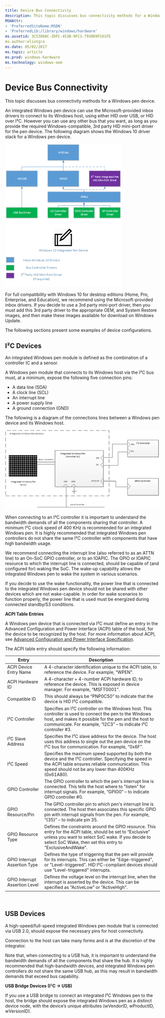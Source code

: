```yaml
---
title: Device Bus Connectivity
description: This topic discusses bus connectivity methods for a Windows pen device.
MSHAttr:
- 'PreferredSiteName:MSDN'
- 'PreferredLib:/library/windows/hardware'
ms.assetid: 3C53088C-3DFC-453B-9FC1-793069FC61FE
ms.author:eliotgra
ms.date: 05/02/2017
ms.topic: article
ms.prod: windows-hardware
ms.technology: windows-oem
---
```


# Device Bus Connectivity


This topic discusses bus connectivity methods for a Windows pen device.

An integrated Windows pen device can use the Microsoft-provided inbox drivers to connect to its Windows host, using either HID over USB, or HID over I²C. However you can use any other bus that you want, as long as you provide the required Windows-compatible, 3rd party HID mini-port driver for the pen device. The following diagram shows the Windows 10 driver stack for a Windows pen device.

![diagram showing the windows 10 driver stack for a windows pen device.](../images/win10-pen-drv-stack.png)

For full compatibility with Windows 10 for desktop editions (Home, Pro, Enterprise, and Education), we recommend using the Microsoft-provided inbox drivers. If you decide to use a 3rd party mini-port driver, then you must add this 3rd party driver to the appropriate OEM, and System Restore images, and then make these images available for download on Windows Update.

The following sections present some examples of device configurations.

## <a href="" id="i2c-devices"></a>I²C Devices


An integrated Windows pen module is defined as the combination of a controller IC and a sensor.

A Windows pen module that connects to its Windows host via the I²C bus must, at a minimum, expose the following five connection pins:

-   A data line (SDA)
-   A clock line (SCL)
-   An interrupt line
-   A power supply line
-   A ground connection (GND)

The following is a diagram of the connections lines between a Windows pen device and its Windows host.

![diagram showing the connections lines between a windows pen device and its windows host.](../images/pen-i2c-connection.png)

When connecting to an I²C controller it is important to understand the bandwidth demands of all the components sharing that controller. A minimum I²C clock speed of 400 KHz is recommended for an integrated Windows pen. It is highly recommended that integrated Windows pen controllers do not share the same I²C controller with components that have high bandwidth usage.

We recommend connecting the interrupt line (also referred to as an ATTN line) to an On-SoC GPIO controller, or to an IOAPIC. The GPIO or IOAPIC resource to which the interrupt line is connected, should be capable of (and configured for) waking the SoC. The wake-up capability allows the integrated Windows pen to wake the system in various scenarios.

If you decide to use the wake functionality, the power line that is connected to the integrated Windows pen device should not be shared with other devices which are not wake-capable. In order for wake scenarios to function properly, the power line that is used must be energized during connected standby/S3 conditions.

**ACPI Table Entries**

A Windows pen device that is connected via I²C must define an entry in the Advanced Configuration and Power Interface (ACPI) table of the host, for the device to be recognized by the host. For more information about ACPI, see [Advanced Configuration and Power Interface Specification](http://www.acpi.info/spec.htm).

The ACPI table entry should specify the following information:

| Entry                          | Description                                                                                                                                                                                                                           |
|--------------------------------|---------------------------------------------------------------------------------------------------------------------------------------------------------------------------------------------------------------------------------------|
| ACPI Device Entry Name         | A 4-character identification unique to the ACPI table, to reference the device. For example, “WPEN”.                                                                                                                                  |
| ACPI Hardware ID               | A 4-character + 4-number ACPI hardware ID, to reference the device. This is exposed in device manager. For example, “MSFT0001”.                                                                                                       |
| Compatible ID                  | This should always be “PNP0C50” to indicate that the device is HID I²C compatible.                                                                                                                                                    |
| I²C Controller                 | Specifies an I²C controller on the Windows host. This controller is used to connect the pen to the Windows host, and makes it possible for the pen and the host to communicate. For example, “I2C3” – to indicate I²C controller \#3. |
| I²C Slave Address              | Specifies the I²C slave address for the device. The host uses this address to single out the pen device on the I²C bus for communication. For example, “0x6F”.                                                                        |
| I²C Speed                      | Specifies the maximum speed supported by both the device and the I²C controller. Specifying the speed in the ACPI table ensures reliable communication. This speed should not be any lower than 400KHz (0x61A80).                     |
| GPIO Controller                | The GPIO controller to which the pen's interrupt line is connected. This tells the host where to "listen" for interrupt signals. For example, “GPIO0” – to indicate GPIO controller \#0.                                              |
| GPIO Resource/Pin              | The GPIO controller pin to which pen's interrupt line is connected. The host then associates this specific GPIO pin with interrupt signals from the pen. For example, “{35}” – to indicate pin 35.                                    |
| GPIO Resource Type             | Defines the constraints around the GPIO resource. This entry for the ACPI table, should be set to “Exclusive” unless you want to select SoC wake. If you decide to select SoC Wake, then set this entry to “ExclusiveAndWake”.        |
| GPIO Interrupt Assertion Type  | Defines the type of triggering that the pen will provide for its interrupts. This can either be "Edge-triggered", or "Level-triggered". HID I²C-compliant devices should use “Level-triggered" interrupts.                            |
| GPIO Interrupt Assertion Level | Defines the voltage level on the interrupt line, when the interrupt is asserted by the device. This can be specified as “ActiveLow” or “ActiveHigh”.                                                                                  |

 

## USB Devices


A high-speed/full-speed integrated Windows pen module that is connected via USB 2.0, should expose the necessary pins for host connectivity.

Connection to the host can take many forms and is at the discretion of the integrator.

Note that, when connecting to a USB hub, it is important to understand the bandwidth demands of all the components that share the hub. It is highly recommended that high-bandwidth devices, and integrated Windows pen controllers do not share the same USB hub, as this may result in bandwidth demands that exceed bus capability.

**USB Bridge Devices (I**²**C -&gt; USB)**

If you use a USB bridge to connect an integrated I²C Windows pen to the host, the bridge should expose the integrated Windows pen as a distinct device node, with the device’s unique attributes (wVendorID, wProductID, wVersionID).
